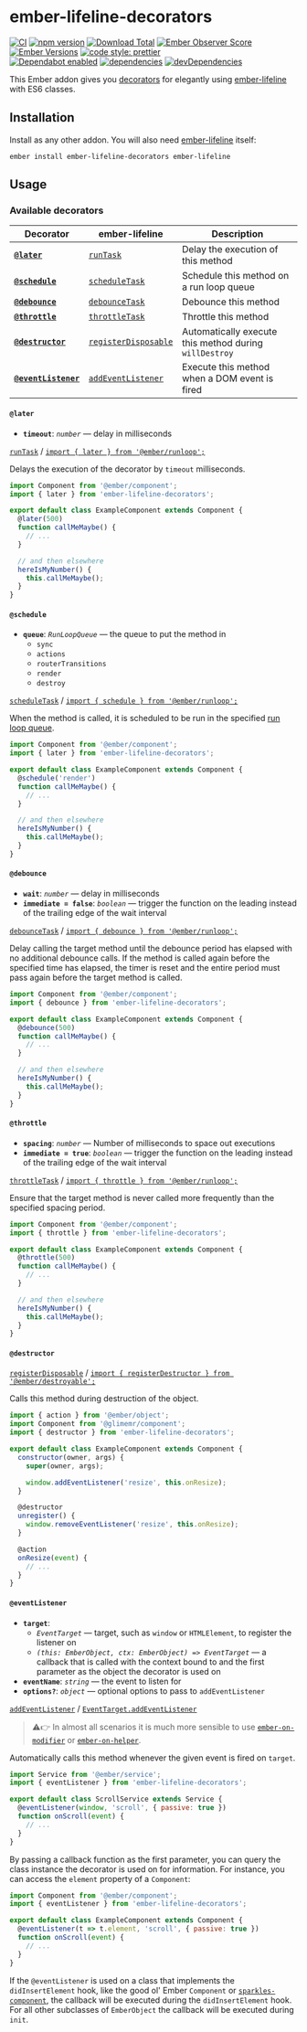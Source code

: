 # ember-lifeline-decorators

[![CI](https://github.com/buschtoens/ember-lifeline-decorators/workflows/CI/badge.svg)](https://github.com/buschtoens/ember-lifeline-decorators/actions)
[![npm version](https://badge.fury.io/js/ember-lifeline-decorators.svg)](http://badge.fury.io/js/ember-lifeline-decorators)
[![Download Total](https://img.shields.io/npm/dt/ember-lifeline-decorators.svg)](http://badge.fury.io/js/ember-lifeline-decorators)
[![Ember Observer Score](https://emberobserver.com/badges/ember-lifeline-decorators.svg)](https://emberobserver.com/addons/ember-lifeline-decorators)
[![Ember Versions](https://img.shields.io/badge/Ember.js%20Versions-%5E2.12%20%7C%7C%20%5E3.0-brightgreen.svg)](https://travis-ci.org/buschtoens/ember-lifeline-decorators)
[![code style: prettier](https://img.shields.io/badge/code_style-prettier-ff69b4.svg)](https://github.com/prettier/prettier)  
[![Dependabot enabled](https://img.shields.io/badge/dependabot-enabled-blue.svg?logo=dependabot)](https://dependabot.com/)
[![dependencies](https://img.shields.io/david/buschtoens/ember-lifeline-decorators.svg)](https://david-dm.org/buschtoens/ember-lifeline-decorators)
[![devDependencies](https://img.shields.io/david/dev/buschtoens/ember-lifeline-decorators.svg)](https://david-dm.org/buschtoens/ember-lifeline-decorators)

This Ember addon gives you
[decorators](https://github.com/tc39/proposal-decorators) for elegantly using
[ember-lifeline][ember-lifeline] with ES6 classes.

[ember-lifeline]: https://github.com/ember-lifeline/ember-lifeline

## Installation

Install as any other addon. You will also need [ember-lifeline][ember-lifeline]
itself:

```
ember install ember-lifeline-decorators ember-lifeline
```

## Usage

### Available decorators

| Decorator                              | ember-lifeline                             | Description                                            |
|----------------------------------------|--------------------------------------------|--------------------------------------------------------|
| **[`@later`](#later)**                 | [`runTask`][runtask]                       | Delay the execution of this method                     |
| **[`@schedule`](#schedule)**           | [`scheduleTask`][scheduletask]             | Schedule this method on a run loop queue               |
| **[`@debounce`](#debounce)**           | [`debounceTask`][debouncetask]             | Debounce this method                                   |
| **[`@throttle`](#throttle)**           | [`throttleTask`][throttletask]             | Throttle this method                                   |
| **[`@destructor`](#destructor)**       | [`registerDisposable`][registerdisposable] | Automatically execute this method during `willDestroy` |
| **[`@eventListener`](#eventListener)** | [`addEventListener`][addeventlistener]     | Execute this method when a DOM event is fired          |

[runtask]: https://github.com/ember-lifeline/ember-lifeline#runtask
[scheduletask]: https://github.com/ember-lifeline/ember-lifeline#scheduletask
[debouncetask]: https://github.com/ember-lifeline/ember-lifeline#debouncetask
[throttletask]: https://github.com/ember-lifeline/ember-lifeline#throttletask
[registerdisposable]: https://github.com/ember-lifeline/ember-lifeline#registerdisposable
[addeventlistener]: https://github.com/ember-lifeline/ember-lifeline#addeventlistener

#### `@later`

- **`timeout`**: _`number`_ — delay in milliseconds

[`runTask`][runtask] / [`import { later } from '@ember/runloop';`](https://www.emberjs.com/api/ember/3.5/functions/@ember%2Frunloop/later)

Delays the execution of the decorator by `timeout` milliseconds.

```js
import Component from '@ember/component';
import { later } from 'ember-lifeline-decorators';

export default class ExampleComponent extends Component {
  @later(500)
  function callMeMaybe() {
    // ...
  }

  // and then elsewhere
  hereIsMyNumber() {
    this.callMeMaybe();
  }
}
```

#### `@schedule`

- **`queue`**: _`RunLoopQueue`_ — the queue to put the method in
  - `sync`
  - `actions`
  - `routerTransitions`
  - `render`
  - `destroy`

[`scheduleTask`][scheduletask] / [`import { schedule } from '@ember/runloop';`](https://www.emberjs.com/api/ember/3.5/functions/@ember%2Frunloop/schedule)

When the method is called, it is scheduled to be run in the specified
[run loop queue](https://guides.emberjs.com/release/applications/run-loop/).

```js
import Component from '@ember/component';
import { later } from 'ember-lifeline-decorators';

export default class ExampleComponent extends Component {
  @schedule('render')
  function callMeMaybe() {
    // ...
  }

  // and then elsewhere
  hereIsMyNumber() {
    this.callMeMaybe();
  }
}
```

#### `@debounce`

- **`wait`**: _`number`_ — delay in milliseconds
- **`immediate = false`**: _`boolean`_ — trigger the function on the leading instead of the trailing edge of the wait interval

[`debounceTask`][debouncetask] / [`import { debounce } from '@ember/runloop';`](https://www.emberjs.com/api/ember/3.5/functions/@ember%2Frunloop/debounce)

Delay calling the target method until the debounce period has elapsed with no
additional debounce calls. If the method is called again before the specified
time has elapsed, the timer is reset and the entire period must pass again
before the target method is called.

```js
import Component from '@ember/component';
import { debounce } from 'ember-lifeline-decorators';

export default class ExampleComponent extends Component {
  @debounce(500)
  function callMeMaybe() {
    // ...
  }

  // and then elsewhere
  hereIsMyNumber() {
    this.callMeMaybe();
  }
}
```

#### `@throttle`

- **`spacing`**: _`number`_ — Number of milliseconds to space out executions
- **`immediate = true`**: _`boolean`_ — trigger the function on the leading instead of the trailing edge of the wait interval

[`throttleTask`][throttletask] / [`import { throttle } from '@ember/runloop';`](https://www.emberjs.com/api/ember/3.5/functions/@ember%2Frunloop/throttle)

Ensure that the target method is never called more frequently than the specified
spacing period.

```js
import Component from '@ember/component';
import { throttle } from 'ember-lifeline-decorators';

export default class ExampleComponent extends Component {
  @throttle(500)
  function callMeMaybe() {
    // ...
  }

  // and then elsewhere
  hereIsMyNumber() {
    this.callMeMaybe();
  }
}
```

#### `@destructor`

[`registerDisposable`][registerdisposable] / [`import { registerDestructor } from '@ember/destroyable';`](https://emberjs.github.io/rfcs/0580-destroyables.html#registerdestructor)

Calls this method during destruction of the object.

```js
import { action } from '@ember/object';
import Component from '@glimemr/component';
import { destructor } from 'ember-lifeline-decorators';

export default class ExampleComponent extends Component {
  constructor(owner, args) {
    super(owner, args);

    window.addEventListener('resize', this.onResize);
  }

  @destructor
  unregister() {
    window.removeEventListener('resize', this.onResize);
  }

  @action
  onResize(event) {
    // ...
  }
}
```

#### `@eventListener`

- **`target`**:
  - _`EventTarget`_ — target, such as `window` or `HTMLElement`, to register the listener on
  - _`(this: EmberObject, ctx: EmberObject) => EventTarget`_ — a callback that is called with the context bound to and the first parameter as the object the decorator is used on
- **`eventName`**: _`string`_ — the event to listen for
- **`options?`**: _`object`_ — optional options to pass to `addEventListener`

[`addEventListener`][addeventlistener] / [`EventTarget.addEventListener`](https://developer.mozilla.org/en-US/docs/Web/API/EventTarget/addEventListener)

> ⚠️👉 In almost all scenarios it is much more sensible to use
> [`ember-on-modifier`][ember-on-modifier] or
> [`ember-on-helper`][ember-on-helper].

[ember-on-modifier]: https://github.com/ember-polyfills/ember-on-modifier#readme
[ember-on-helper]: https://github.com/buschtoens/ember-on-helper#readme

Automatically calls this method whenever the given event is fired on `target`.

```js
import Service from '@ember/service';
import { eventListener } from 'ember-lifeline-decorators';

export default class ScrollService extends Service {
  @eventListener(window, 'scroll', { passive: true })
  function onScroll(event) {
    // ...
  }
}
```

By passing a callback function as the first parameter, you can query the class
instance the decorator is used on for information. For instance, you can access
the `element` property of a `Component`:

```js
import Component from '@ember/component';
import { eventListener } from 'ember-lifeline-decorators';

export default class ExampleComponent extends Component {
  @eventListener(t => t.element, 'scroll', { passive: true })
  function onScroll(event) {
    // ...
  }
}
```

If the `@eventListener` is used on a class that implements the
`didInsertElement` hook, like the good ol' Ember `Component` or
[`sparkles-component`](https://github.com/rwjblue/sparkles-component), the
callback will be executed during the `didInsertElement` hook. For all other
subclasses of `EmberObject` the callback will be executed during `init`.
